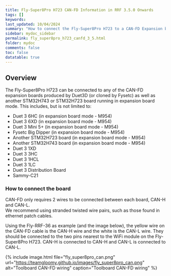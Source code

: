 ```yaml
---
title: Fly-Super8Pro H723 CAN-FD Information in RRF 3.5.0 Onwards
tags: []
keywords: 
last_updated: 10/04/2024
summary: "How to connect the Fly-Super8Pro H723 to a CAN-FD Expansion board"
sidebar: mydoc_sidebar
permalink: fly_super8pro_h723_canfd_3_5.html
folder: mydoc
comments: false
toc: false
datatable: true
---
```


## Overview

The Fly-Super8Pro H723 can be connected to any of the CAN-FD expansion boards produced by Duet3D (or cloned by Fysetc) as well as another STM32H743 or STM32H723 board running in expansion board mode. This includes, but is not limited to:

* Duet 3 6HC (in expansion board mode - M954)
* Duet 3 6XD (in expansion board mode - M954)
* Duet 3 Mini 5+ (in expansion board mode - M954)
* Fysetc Big Dipper (in expansion board mode - M954)
* Another STM32H723 board (in expansion board mode - M954)
* Another STM32H743 board (in expansion board mode - M954)
* Duet 3 1XD
* Duet 3 3HC
* Duet 3 1HCL
* Duet 3 1LC
* Duet 3 Distribution Board
* Sammy-C21

### How to connect the board

CAN-FD only requires 2 wires to be connected between each board, CAN-H and CAN-L.  
We recommend using stranded twisted wire pairs, such as those found in ethernet patch cables.

Using the Fly-RRF-36 as example (and the image below), the yellow wire on the CAN-FD cable is the CAN-H wire and the white is the CAN-L wire. They should be connected to the two pins nearest to the WiFi module on the Fly-Super8Pro H723. CAN-H is connected to CAN-H and CAN-L is connected to CAN-L.  

{% include image.html file="fly_super8pro_can.png" url="<https://teamgloomy.github.io/images/fly_super8pro_can.png>" alt="Toolboard CAN-FD wiring" caption="Toolboard CAN-FD wiring" %}
